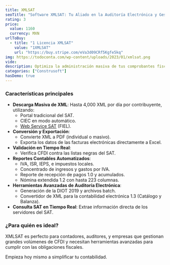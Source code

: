 ```yaml
---
title: XMLSAT
seoTitle: "Software XMLSAT: Tu Aliado en la Auditoría Electrónica y Gestión de CFDI"
rating: 3
price:
  value: 1160
  currency: MXN
urlToBuy:
  - title: "1 Licencia XMLSAT"
    value: "1XMLSAT"
    url: "https://buy.stripe.com/eVa3d09CRf5Kgfe5kq"
img: https://todoconta.com/wp-content/uploads/2023/01/xmlsat.png
vide: 
description: Optimiza la administración masiva de tus comprobantes fiscales (CFDI) y agiliza tu auditoría electrónica con un software poderoso y fácil de usar, compatible con las versiones 3.2, 3.3 y 4.0 del SAT.
categories: ["Construsoft"]
hasDemo: true
---
```

### Características principales

- **Descarga Masiva de XML**: Hasta 4,000 XML por día por contribuyente, utilizando:
  - Portal tradicional del SAT.
  - CIEC en modo automático.
  - [Web Service SAT](/web-service-sat/) (FIEL).
- **Conversión y Exportación**:
  - Convierte XML a PDF (individual o masivo).
  - Exporta los datos de las facturas electrónicas directamente a Excel.
- **Validación en Tiempo Real**:
  - Verifica CFDI contra las listas negras del SAT.
- **Reportes Contables Automatizados**:
  - IVA, ISR, IEPS, e impuestos locales.
  - Concentrado de ingresos y gastos por IVA.
  - Reporte de recepción de pagos 1.0 y acumulados.
  - Nómina extendida 1.2 con hasta 223 columnas.
- **Herramientas Avanzadas de Auditoría Electrónica**:
  - Generación de la DIOT 2019 y archivos batch.
  - Convertidor de XML para la contabilidad electrónica 1.3 (Catálogo y Balanza).
- **Consulta SAT en Tiempo Real**: Extrae información directa de los servidores del SAT.
  
### ¿Para quién es ideal?
XMLSAT es perfecto para contadores, auditores, y empresas que gestionan grandes volúmenes de CFDI y necesitan herramientas avanzadas para cumplir con las obligaciones fiscales.

Empieza hoy mismo a simplificar tu contabilidad.

